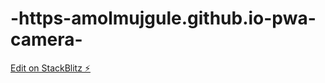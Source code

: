 # -https-amolmujgule.github.io-pwa-camera-

[Edit on StackBlitz ⚡️](https://stackblitz.com/edit/web-platform-9kv9cc)